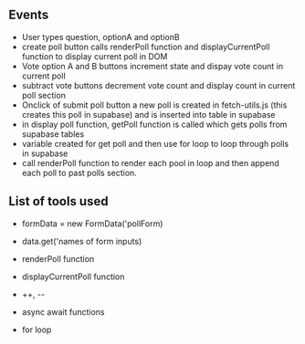 ## Events
* User types question, optionA and optionB
* create poll button calls renderPoll function and displayCurrentPoll function to display current poll in DOM
* Vote option A and B buttons increment state and dispay vote count in current poll
* subtract vote buttons decrement vote count and display count in current poll section
* Onclick of submit poll button a new poll is created in fetch-utils.js (this creates this poll in supabase) and is inserted into table in supabase
* in display poll function, getPoll function is called which gets polls from supabase tables
* variable created for get poll and then use for loop to loop through polls in supabase
* call renderPoll function to render each pool in loop and then append each poll to past polls section.

## List of tools used 
* formData = new FormData('pollForm)
* data.get('names of form inputs)

* renderPoll function
* displayCurrentPoll function
* ++, --
* async await functions 
* for loop

